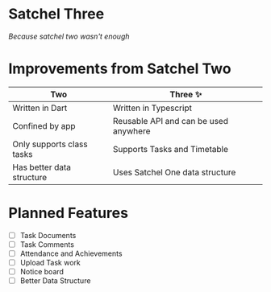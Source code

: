 # Satchel Three

_Because satchel two wasn't enough_

# Improvements from Satchel Two

| Two | Three ✨ |
| --- | ----- |
| Written in Dart | Written in Typescript |
| Confined by app | Reusable API and can be used anywhere |
| Only supports class tasks | Supports Tasks and Timetable |
| Has better data structure | Uses Satchel One data structure |

# Planned Features

- [ ] Task Documents
- [ ] Task Comments
- [ ] Attendance and Achievements
- [ ] Upload Task work
- [ ] Notice board
- [ ] Better Data Structure